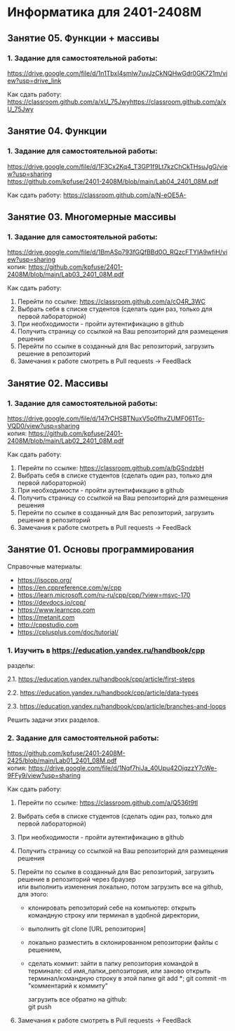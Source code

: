 # Информатика для 2401-2408M
## Занятие 05. Функции + массивы
### 1. Задание для самостоятельной работы: 
https://drive.google.com/file/d/1n1TbxI4smlw7uvJzCkNQHwGdr0GK721m/view?usp=drive_link

        
Как сдать работу: https://classroom.github.com/a/xU_75Jwyhttps://classroom.github.com/a/xU_75Jwy

## Занятие 04. Функции
### 1. Задание для самостоятельной работы: 
https://drive.google.com/file/d/1F3Cx2Kq4_T3GP1f9Lt7kzChCkTHsuJgG/view?usp=sharing <br>
https://github.com/kpfuse/2401-2408M/blob/main/Lab04_2401_08M.pdf
        
Как сдать работу: https://classroom.github.com/a/N-eOE5A-


## Занятие 03. Многомерные массивы
### 1. Задание для самостоятельной работы: 
https://drive.google.com/file/d/1BmASp793fGQfBBd0O_RQzcFTYIA9wfiH/view?usp=sharing <br>
        копия: https://github.com/kpfuse/2401-2408M/blob/main/Lab03_2401_08M.pdf 

Как сдать работу: 

1. Перейти по ссылке: https://classroom.github.com/a/cO4R_3WC
2. Выбрать себя в списке студентов (сделать один раз, только для первой лабораторной)
3. При необходимости - пройти аутентификацию в github
4. Получить страницу со ссылкой на Ваш репозиторий для размещения решения
5. Перейти по ссылке в созданный для Вас репозиторий, загрузить решение в репозиторий 
6. Замечания к работе смотреть в Pull requests -> FeedBack

## Занятие 02. Массивы
### 1. Задание для самостоятельной работы: 
https://drive.google.com/file/d/147rCHSBTNuxV5p0fhxZUMF061To-VQD0/view?usp=sharing <br>
        копия: https://github.com/kpfuse/2401-2408M/blob/main/Lab02_2401_08M.pdf

Как сдать работу: 

1. Перейти по ссылке: https://classroom.github.com/a/bGSndzbH
2. Выбрать себя в списке студентов (сделать один раз, только для первой лабораторной)
3. При необходимости - пройти аутентификацию в github
4. Получить страницу со ссылкой на Ваш репозиторий для размещения решения
5. Перейти по ссылке в созданный для Вас репозиторий, загрузить решение в репозиторий 
6. Замечания к работе смотреть в Pull requests -> FeedBack



## Занятие 01. Основы программирования 
Справочные материалы:

- https://isocpp.org/  
- https://en.cppreference.com/w/cpp
- https://learn.microsoft.com/ru-ru/cpp/cpp/?view=msvc-170
- https://devdocs.io/cpp/
- https://www.learncpp.com
- https://metanit.com
- http://cppstudio.com
- https://cplusplus.com/doc/tutorial/


### 1. Изучить в https://education.yandex.ru/handbook/cpp 
разделы:

2.1. https://education.yandex.ru/handbook/cpp/article/first-steps 

2.2. https://education.yandex.ru/handbook/cpp/article/data-types

2.3. https://education.yandex.ru/handbook/cpp/article/branches-and-loops

Решить задачи этих разделов.



### 2. Задание для самостоятельной работы: 
https://github.com/kpfuse/2401-2408M-2425/blob/main/Lab01_2401_08M.pdf <br>
        копия: https://drive.google.com/file/d/1Nqf7hiJa_40Upu42OjqzzY7cWe-9FFy9/view?usp=sharing

Как сдать работу: 

1. Перейти по ссылке: https://classroom.github.com/a/Q536t9tl
2. Выбрать себя в списке студентов (сделать один раз, только для первой лабораторной)
3. При необходимости - пройти аутентификацию в github
4. Получить страницу со ссылкой на Ваш репозиторий для размещения решения
5. Перейти по ссылке в созданный для Вас репозиторий, загрузить решение в репозиторий через браузер <br>
    или выполнить изменения локально, потом загрузить все на github, для этого:

    - клонировать репозиторий себе на компьютер: открыть командную строку или терминал в удобной директории,
    - выполнить
       git clone [URL репозитория]
    - локально разместить в склонированном репозитории файлы с решением,
    - сделать коммит:
      зайти в папку репозитория командой в терминале: cd имя_папки_репозитория, или заново открыть терминал/командную строку в этой папке
      git add *;
      git commit -m "комментарий к коммиту"

      загрузить все обратно на github:<br> 
      git push

6. Замечания к работе смотреть в Pull requests -> FeedBack
